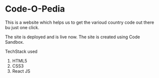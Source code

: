 # Code-O-Pedia

This is a website which helps us to get the varioud country code out there bu just one click.

The site is deployed and is live now. The site is created using Code Sandbox.

TechStack used

1. HTML5
2. CSS3
3. React JS
